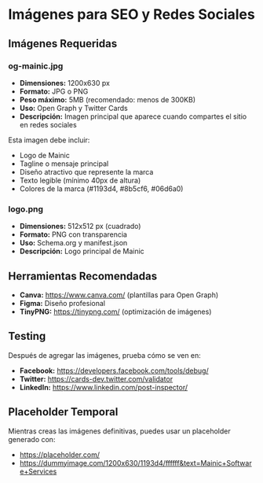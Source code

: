 # Imágenes para SEO y Redes Sociales

## Imágenes Requeridas

### og-mainic.jpg
- **Dimensiones:** 1200x630 px
- **Formato:** JPG o PNG
- **Peso máximo:** 5MB (recomendado: menos de 300KB)
- **Uso:** Open Graph y Twitter Cards
- **Descripción:** Imagen principal que aparece cuando compartes el sitio en redes sociales

Esta imagen debe incluir:
- Logo de Mainic
- Tagline o mensaje principal
- Diseño atractivo que represente la marca
- Texto legible (mínimo 40px de altura)
- Colores de la marca (#1193d4, #8b5cf6, #06d6a0)

### logo.png
- **Dimensiones:** 512x512 px (cuadrado)
- **Formato:** PNG con transparencia
- **Uso:** Schema.org y manifest.json
- **Descripción:** Logo principal de Mainic

## Herramientas Recomendadas

- **Canva:** https://www.canva.com/ (plantillas para Open Graph)
- **Figma:** Diseño profesional
- **TinyPNG:** https://tinypng.com/ (optimización de imágenes)

## Testing

Después de agregar las imágenes, prueba cómo se ven en:
- **Facebook:** https://developers.facebook.com/tools/debug/
- **Twitter:** https://cards-dev.twitter.com/validator
- **LinkedIn:** https://www.linkedin.com/post-inspector/

## Placeholder Temporal

Mientras creas las imágenes definitivas, puedes usar un placeholder generado con:
- https://placeholder.com/
- https://dummyimage.com/1200x630/1193d4/ffffff&text=Mainic+Software+Services
